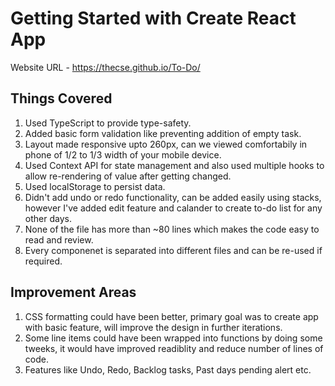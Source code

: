 # Getting Started with Create React App

Website URL - https://thecse.github.io/To-Do/

## Things Covered

1. Used TypeScript to provide type-safety.
2. Added basic form validation like preventing addition of empty task.
3. Layout made responsive upto 260px, can we viewed comfortabily in phone of 1/2 to 1/3 width of your mobile device.
4. Used Context API for state management and also used multiple hooks to allow re-rendering of value after getting changed.
5. Used localStorage to persist data.
6. Didn't add undo or redo functionality, can be added easily using stacks, however I've added edit feature and calander to create to-do list for any other days.
7. None of the file has more than ~80 lines which makes the code easy to read and review.
8. Every componenet is separated into different files and can be re-used if required.

## Improvement Areas
1. CSS formatting could have been better, primary goal was to create app with basic feature, will improve the design in further iterations.
2. Some line items could have been wrapped into functions by doing some tweeks, it would have improved readiblity and reduce number of lines of code.
3. Features like Undo, Redo, Backlog tasks, Past days pending alert etc.
